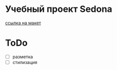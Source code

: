 # Учебный проект Sedona
[ссылка на макет](https://www.figma.com/file/ug3Q6bg1L3xLSijDws2H9e/Sedona-Copy-Copy-Copy?node-id=0%3A1 "Я ссылка")
# ToDo

  - [ ] разметка
  - [ ] стилизация